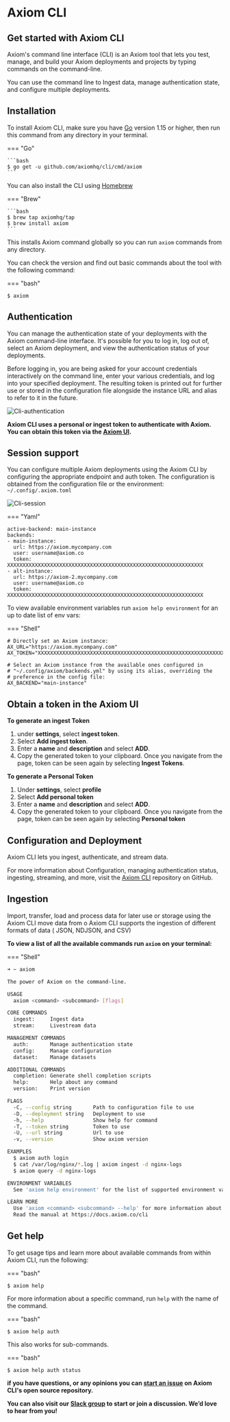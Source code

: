 <div class="axi-header">
  <h1>Axiom CLI</h1>
</div>

## Get started with Axiom CLI

Axiom's command line interface (CLI) is an Axiom tool that lets you test, manage, and build your Axiom deployments and projects by typing commands on the command-line. 

You can use the command line to Ingest data, manage authentication state, and configure multiple deployments. 

## Installation

To install Axiom CLI, make sure you have [Go](https://golang.org/dl/) version 1.15 or higher, then run this command from any directory in your terminal. 

=== "Go"

    ```bash
    $ go get -u github.com/axiomhq/cli/cmd/axiom
    ```

You can also install the CLI using [Homebrew](https://brew.sh/) 

=== "Brew"

    ```bash
    $ brew tap axiomhq/tap
    $ brew install axiom 
    ```
This installs Axiom command globally so you can run `axiom` commands from any directory. 

You can check the version and find out basic commands about the tool with the following command:

=== "bash"
```
$ axiom
```

## Authentication 

You can manage the authentication state of your deployments with the Axiom command-line interface. It's possible for you to log in, log out of, select an Axiom deployment, and view the authentication status of your deployments. 

Before logging in, you are being asked for your account credentials interactively on the command line, enter your various credentials, and log into your specified deployment. The resulting token is printed out for further use or stored in the configuration file alongside the instance URL and alias to refer to it in the future. 

<img class="axi-crop" src="/assets/shots/cli-authentication.gif" alt="Cli-authentication"/>


**Axiom CLI uses a personal or ingest token to authenticate with Axiom. You can obtain this token via the [Axiom UI](/usage/settings/#token).** 

## Session support

You can configure multiple Axiom deployments using the Axiom CLI by configuring the appropriate endpoint and auth token. The configuration is obtained from the configuration file or the environment: `~/.config/.axiom.toml`

<img class="axi-crop" src="/assets/shots/cli-session-support.gif" alt="Cli-session"/>

=== "Yaml"

```
active-backend: main-instance
backends:
- main-instance:
  url: https://axiom.mycompany.com
  user: username@axiom.co
  token: XXXXXXXXXXXXXXXXXXXXXXXXXXXXXXXXXXXXXXXXXXXXXXXXXXXXXXXXXXXXXXXX
- alt-instance:
  url: https://axiom-2.mycompany.com
  user: username@axiom.co
  token: XXXXXXXXXXXXXXXXXXXXXXXXXXXXXXXXXXXXXXXXXXXXXXXXXXXXXXXXXXXXXXXX

```
To view available environment variables run `axiom help environment` for an up to date list of env vars: 

=== "Shell"

```
# Directly set an Axiom instance:
AX_URL="https://axiom.mycompany.com"
AX_TOKEN="XXXXXXXXXXXXXXXXXXXXXXXXXXXXXXXXXXXXXXXXXXXXXXXXXXXXXXXXXXXXXXXX"

# Select an Axiom instance from the available ones configured in
# "~/.config/axiom/backends.yml" by using its alias, overriding the
# preference in the config file:
AX_BACKEND="main-instance"

```

## Obtain a token in the Axiom UI

**To generate an ingest Token**

1. under **settings**, select **ingest token**. 
2. Select **Add ingest token**.
3. Enter a **name** and **description** and select **ADD**. 
4. Copy the generated token to your clipboard. Once you navigate from the page, token can be seen again by selecting **Ingest Tokens**. 

**To generate a Personal Token**

1. Under **settings**, select **profile**
2. Select **Add personal token**
3. Enter a **name** and **description** and select **ADD**.
4. Copy the generated token to your clipboard. Once you navigate from the page, token can be seen again by selecting **Personal token**

## Configuration and Deployment 

Axiom CLI lets you ingest, authenticate, and stream data. 

For more information about Configuration, managing authentication status, ingesting, streaming, and more, 
visit the [Axiom CLI](https://github.com/axiomhq/cli) repository on GitHub. 

## Ingestion

Import, transfer, load and process data for later use or storage using the Axiom CLI move data from o Axiom CLI supports the ingestion of different formats of data ( JSON, NDJSON, and CSV) 

**To view a list of all the available commands run `axiom` on your terminal:** 

=== "Shell"

```bash
➜ ~ axiom

The power of Axiom on the command-line.

USAGE
  axiom <command> <subcommand> [flags]

CORE COMMANDS
  ingest:     Ingest data
  stream:     Livestream data

MANAGEMENT COMMANDS
  auth:       Manage authentication state
  config:     Manage configuration
  dataset:    Manage datasets

ADDITIONAL COMMANDS
  completion: Generate shell completion scripts
  help:       Help about any command
  version:    Print version

FLAGS
  -C, --config string       Path to configuration file to use
  -D, --deployment string   Deployment to use
  -h, --help                Show help for command
  -T, --token string        Token to use
  -U, --url string          Url to use
  -v, --version             Show axiom version

EXAMPLES
  $ axiom auth login
  $ cat /var/log/nginx/*.log | axiom ingest -d nginx-logs
  $ axiom query -d nginx-logs

ENVIRONMENT VARIABLES
  See 'axiom help environment' for the list of supported environment variables.

LEARN MORE
  Use 'axiom <command> <subcommand> --help' for more information about a command.
  Read the manual at https://docs.axiom.co/cli

```

## Get help

To get usage tips and learn more about available commands from within Axiom CLI, run the following:

=== "bash"
```
$ axiom help
```

For more information about a specific command, run `help` with the name of the command. 

=== "bash"
```
$ axiom help auth 
```

This also works for sub-commands.

=== "bash"
```
$ axiom help auth status
```

**if you have questions, or any opinions you can [start an issue](https://github.com/axiomhq/cli/issues) on Axiom CLI's open source repository.**


**You can also visit our [Slack group]() to start or join a discussion. We’d love to hear from you!**





